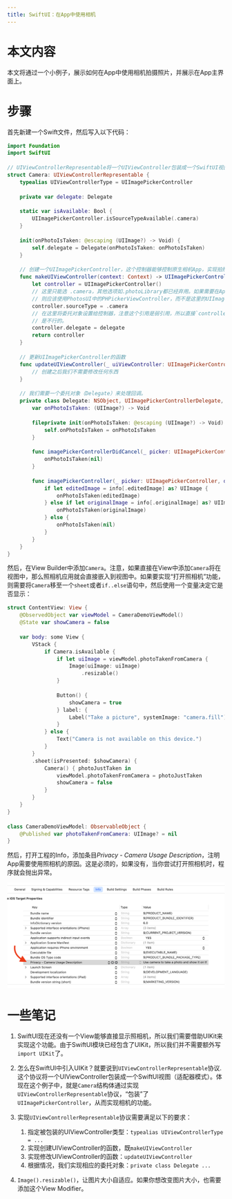 ```yaml
---
title: SwiftUI：在App中使用相机
---
```


# 本文内容

本文将通过一个小例子，展示如何在App中使用相机拍摄照片，并展示在App主界面上。

# 步骤

首先新建一个Swift文件，然后写入以下代码：

```swift
import Foundation
import SwiftUI

// UIViewControllerRepresentable将一个UIViewController包装成一个SwiftUI视图
struct Camera: UIViewControllerRepresentable {
    typealias UIViewControllerType = UIImagePickerController
    
    private var delegate: Delegate
    
    static var isAvailable: Bool {
        UIImagePickerController.isSourceTypeAvailable(.camera)
    }
    
    init(onPhotoIsTaken: @escaping (UIImage?) -> Void) {
        self.delegate = Delegate(onPhotoIsTaken: onPhotoIsTaken)
    }
    
    // 创建一个UIImagePickerController，这个控制器能够控制原生相机App，实现拍照功能。
    func makeUIViewController(context: Context) -> UIImagePickerController {
        let controller = UIImagePickerController()
        // 这里只能选 .camera，其他选项如.photoLibrary都已经弃用。如果需要在App中打开相册，
        // 则应该使用PhotosUI中的PHPickerViewController，而不是这里的UIImagePickerController.
        controller.sourceType = .camera 
        // 在这里将委托对象设置给控制器，注意这个引用是弱引用，所以直接`controller.delegate = Delegate(...)`
        // 是不行的。
        controller.delegate = delegate
        return controller
    }
    
    // 更新UIImagePickerController的函数
    func updateUIViewController(_ uiViewController: UIImagePickerController, context: Context) {
        // 创建之后我们不需要修改任何东西
    }
    
    // 我们需要一个委托对象（Delegate）来处理回调。
    private class Delegate: NSObject, UIImagePickerControllerDelegate, UINavigationControllerDelegate {
        var onPhotoIsTaken: (UIImage?) -> Void
        
        fileprivate init(onPhotoIsTaken: @escaping (UIImage?) -> Void) {
            self.onPhotoIsTaken = onPhotoIsTaken
        }
        
        func imagePickerControllerDidCancel(_ picker: UIImagePickerController) {
            onPhotoIsTaken(nil)
        }
        
        func imagePickerController(_ picker: UIImagePickerController, didFinishPickingMediaWithInfo info: [UIImagePickerController.InfoKey : Any]) {
            if let editedImage = info[.editedImage] as? UIImage {
                onPhotoIsTaken(editedImage)
            } else if let originalImage = info[.originalImage] as? UIImage {
                onPhotoIsTaken(originalImage)
            } else {
                onPhotoIsTaken(nil)
            }
        }
    }
}
```

然后，在View Builder中添加`Camera`。注意，如果直接在View中添加`Camera`将在视图中，那么照相机应用就会直接嵌入到视图中。如果要实现“打开照相机”功能，则需要将`Camera`移至一个`sheet`或者`if..else`语句中，然后使用一个变量决定它是否显示：

```swift
struct ContentView: View {
    @ObservedObject var viewModel = CameraDemoViewModel()
    @State var showCamera = false
    
    var body: some View {
        VStack {
            if Camera.isAvailable {
                if let uiImage = viewModel.photoTakenFromCamera {
                    Image(uiImage: uiImage)
                        .resizable()
                }
                
                Button() {
                    showCamera = true
                } label: {
                    Label("Take a picture", systemImage: "camera.fill")
                }
            } else {
                Text("Camera is not available on this device.")
            }
        }
        .sheet(isPresented: $showCamera) {
            Camera() { photoJustTaken in
                viewModel.photoTakenFromCamera = photoJustTaken
                showCamera = false
            }
        }
    }
}

class CameraDemoViewModel: ObservableObject {
    @Published var photoTakenFromCamera: UIImage? = nil
}
```

然后，打开工程的Info，添加条目*Privacy - Camera Usage Description*，注明App需要使用照相机的原因。这是必须的，如果没有，当你尝试打开照相机时，程序就会抛出异常。

![Privacy: Camera Usage Description](/images/info-plist-privacy-camera-usage-description.png)


# 一些笔记

1. SwiftUI现在还没有一个View能够直接显示照相机，所以我们需要借助UIKit来实现这个功能。由于SwiftUI模块已经包含了UIKit，所以我们并不需要额外写`import UIKit`了。

2. 怎么在SwiftUI中引入UIKit？就要说到`UIViewControllerRepresentable`协议.这个协议将一个UIViewController包装成一个SwiftUI视图（适配器模式）。体现在这个例子中，就是`Camera`结构体通过实现`UIViewControllerRepresentable`协议，“包装”了`UIImagePickerController`，从而实现相机的功能。

3. 实现`UIViewControllerRepresentable`协议需要满足以下的要求：
    1. 指定被包装的UIViewController类型：`typealias UIViewControllerType = ...`
    2. 实现创建UIViewController的函数，既`makeUIViewController`
    3. 实现修改UIViewController的函数：`updateUIViewController`
    4. 根据情况，我们实现相应的委托对象：`private class Delegate ...`

4. `Image().resizable()`，让图片大小自适应。如果你想改变图片大小，也需要添加这个View Modifier。